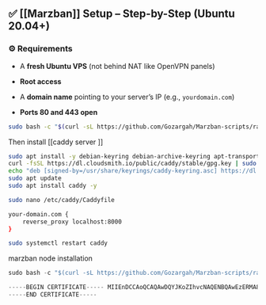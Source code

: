 			
## ✅ [[Marzban]] Setup – Step-by-Step (Ubuntu 20.04+)

### ⚙️ Requirements

- A **fresh Ubuntu VPS** (not behind NAT like OpenVPN panels)
    
- **Root access**
    
- A **domain name** pointing to your server’s IP (e.g., `yourdomain.com`)
    
- **Ports 80 and 443 open**


~~~bash
sudo bash -c "$(curl -sL https://github.com/Gozargah/Marzban-scripts/raw/master/marzban.sh)" @ install
~~~
  Then install [[caddy server ]]
~~~bash
sudo apt install -y debian-keyring debian-archive-keyring apt-transport-https  
curl -fsSL https://dl.cloudsmith.io/public/caddy/stable/gpg.key | sudo tee /usr/share/keyrings/caddy-keyring.asc  
echo "deb [signed-by=/usr/share/keyrings/caddy-keyring.asc] https://dl.cloudsmith.io/public/caddy/stable/deb/debian any-version main" | sudo tee /etc/apt/sources.list.d/caddy.list  
sudo apt update  
sudo apt install caddy -y
~~~

~~~bash 
sudo nano /etc/caddy/Caddyfile
~~~

~~~bash
your-domain.com {
    reverse_proxy localhost:8000
}
~~~


~~~bash
sudo systemctl restart caddy
~~~

marzban node installation

~~~python
sudo bash -c "$(curl -sL https://github.com/Gozargah/Marzban-scripts/raw/master/marzban-node.sh)" @ install
~~~

~~~python
-----BEGIN CERTIFICATE----- MIIEnDCCAoQCAQAwDQYJKoZIhvcNAQENBQAwEzERMA8GA1UEAwwIR296YXJnYWgw IBcNMjUwNTIwMTIzMDI3WhgPMjEyNTA0MjYxMjMwMjdaMBMxETAPBgNVBAMMCEdv emFyZ2FoMIICIjANBgkqhkiG9w0BAQEFAAOCAg8AMIICCgKCAgEAooGmQFsg8Ix7 S8tfK6IYMFrdqqsSEA6jwsjEpWhRRbsX5RnxmaJ6hf8EkVcjtAPdz/SwW/66OTOk nX/yn+hgWV5Dse8u/+w70aE/u1P9DFT20Anbzdk//9VFl2dQsfkArZHnZo/9Z9tT QwURqJOU+X62Uaa2Gtj/QfupqIVY84hE40RuOe8yzVVV2nVLqXRjZmDbToMnzpuD btyZIfvOwAY8QjxR6tSNyl+ui6ERf09guPdcBYa95kji/yLlDDyfkfixmAXFJM9Y vbh3Ww3eAt2K76i4cmg6qsS1RYmMXA3iyaHAmsjMGWTTjgiLiTRHGT16rFezL6s2 4KZXWDeKECMt4QUAqLcCzuUpjuPPmZqxZm7E/xm2e6whB8nL2vimIWz6jeShRqJG n715KBBTRjZEQcIkMoJWvobv141lqX5WTh1vl4yNEAox4xtNxYQVoemvDB6/qHgK 6fM5GeRfoGbBYfcK3Kq2svZKiisE2WkZYSUwgt+AltDLaoUACVRHuN85s+atZvk8 p/QovQK96L4drZI7lk7Beztk5uN5jA7ZiL86SVmIWbNA2HIuLImbeRGzZvjQg9n3 6opZurOCcq5iajH7wx5k1TGK+84LBNbqrjFsSNMp0sIripuBH1qBizR6kRAKHTji aGgb1igPbINVj7jbSdVsX6TGXxJwRKMCAwEAATANBgkqhkiG9w0BAQ0FAAOCAgEA inOkm0I6zLqArF7Er5I8NEknSHC0NRr7X8gBB6eMRyIft0KhWxAiwxcD+s/YUOPe vk+WxPGUShrSKXu18Bv83mRhK0Hx2/wOvx+CFzggcE99KUKIbFdd3r1FRNGX/iu7 z/UG7atn+IReP9B6YYpauZ+3t3NrGxLlB+vwwQzrOaC/UTteHjEbFjbSUiD9lN1C SowoRwyNFbsA47icp3zTvofncfY+X5tPXh6Zg4JRLWpOQvfS4Gpd734z01BUeIi1 GDHyDy3xRtGT40D4a9thy9HQcRmF6syAZYHoSYVAJPJmg2zkPXYfeNj4xvM7JgWQ fW3r2tvzIJ4P8PL9qtus9VtQVvTyygQM9+Zz1UAfDYl1Axl5wHOhBRePooJqqZel uxfuBd+KSk4OPoTJ4MJ2FzdOBU1GAoynHxj+Cb6BxuQON9E0fF9ZQydTj4i9eGXr eH+OE8ly6gz26EmlCS/PBzAfeczWfPCfFGgY3c9+stkVqDTFkKRcLqrkdpQb/ZoE Eei/P4dt9oGqzI4LCMZiAJM77nf55+GXRKzcPO/oPOyZv1oInmspNGhis3cQo3Hn 7dp9ITPKGoqstwTwG6nCZXBPTyVC+FdEj0kxEgDgt4SlHH6sT9SxRs5AcUqN9Oyd 2qL3bACzrCwhW8stEG/ey8HW8WFb2CUlQUq+CqAl79g=
-----END CERTIFICATE-----
~~~